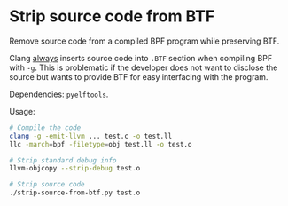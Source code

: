 # Strip source code from BTF

Remove source code from a compiled BPF program while preserving BTF.

Clang [always](https://reviews.llvm.org/D52950) inserts source code
into `.BTF` section when compiling BPF with `-g`.
This is problematic if the developer does not want to disclose the source
but wants to provide BTF for easy interfacing with the program.

Dependencies: `pyelftools`.

Usage:

```sh
# Compile the code
clang -g -emit-llvm ... test.c -o test.ll
llc -march=bpf -filetype=obj test.ll -o test.o

# Strip standard debug info
llvm-objcopy --strip-debug test.o

# Strip source code
./strip-source-from-btf.py test.o
```

